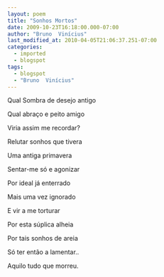```yaml
---
layout: poem
title: "Sonhos Mortos"
date: 2009-10-23T16:18:00.000-07:00
author: "Bruno  Vinícius"
last_modified_at: 2010-04-05T21:06:37.251-07:00
categories:
  - imported
  - blogspot
tags:
  - blogspot
  - "Bruno  Vinícius"
---
```


Qual Sombra de desejo antigo

Qual abraço e peito amigo

Viria assim me recordar?

Relutar sonhos que tivera

Uma antiga primavera

Sentar-me só e agonizar

Por ideal já enterrado

Mais uma vez ignorado

E vir a me torturar

Por esta súplica alheia

Por tais sonhos de areia

Só ter então a lamentar..

Aquilo tudo que morreu.